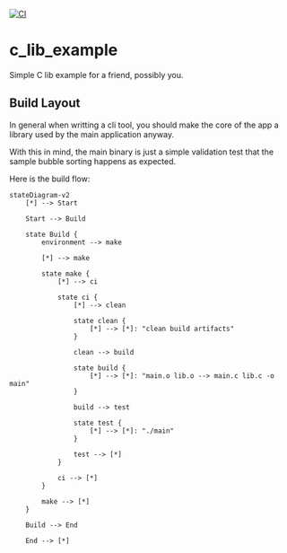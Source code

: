 [![CI](https://github.com/duaneking/c_lib_example/actions/workflows/makefile.yml/badge.svg)](https://github.com/duaneking/c_lib_example/actions/workflows/makefile.yml)


# c_lib_example
Simple C lib example for a friend, possibly you.

## Build Layout

In general when writting a cli tool, you should make the core of the app a library used by the main application anyway.

With this in mind, the main binary is just a simple validation test that the sample bubble sorting happens as expected.

Here is the build flow:

```mermaid
stateDiagram-v2
    [*] --> Start

    Start --> Build
    
    state Build {
        environment --> make

        [*] --> make

        state make {
            [*] --> ci

            state ci {
                [*] --> clean
                
                state clean {
                    [*] --> [*]: "clean build artifacts"
                }

                clean --> build

                state build {
                    [*] --> [*]: "main.o lib.o --> main.c lib.c -o main"
                }

                build --> test

                state test {
                    [*] --> [*]: "./main"
                }

                test --> [*]
            }

            ci --> [*]
        }

        make --> [*]
    }

    Build --> End

    End --> [*]
```
